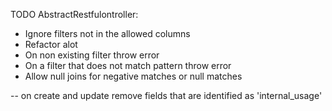 TODO AbstractRestfulontroller:
 - Ignore filters not in the allowed columns
 - Refactor alot
 - On non existing filter throw error
 - On a filter that does not match pattern throw error
 - Allow null joins for negative matches or null matches
 
 -- on create and update remove fields that are identified as 'internal_usage'